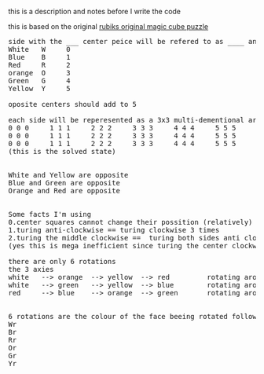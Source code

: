 
this is a description and notes before I write the code

this is based on the original [rubiks original magic cube puzzle](https://www.rubiks.com/about)

<pre>
side with the ___ center peice will be refered to as ____ and sides will be refered to as ____
White   W     0
Blue    B     1
Red     R     2
orange  O     3
Green   G     4
Yellow  Y     5 

oposite centers should add to 5

each side will be reperesented as a 3x3 multi-dementional array eg
0 0 0     1 1 1     2 2 2     3 3 3     4 4 4     5 5 5
0 0 0     1 1 1     2 2 2     3 3 3     4 4 4     5 5 5
0 0 0     1 1 1     2 2 2     3 3 3     4 4 4     5 5 5
(this is the solved state)


White and Yellow are opposite
Blue and Green are opposite
Orange and Red are opposite


Some facts I'm using
0.center squares cannot change their possition (relatively) 
1.turing anti-clockwise == turing clockwise 3 times 
2.turing the middle clockwise ==  turing both sides anti clockwise
(yes this is mega inefficient since turing the center clockwise [normally 1{debatly} move] requires 6 moves) 

there are only 6 rotations
the 3 axies
white   --> orange  --> yellow  --> red         rotating aroud green or blue
white   --> green   --> yellow  --> blue        rotating around red or orange
red     --> blue    --> orange  --> green       rotating around yellow or white


6 rotations are the colour of the face beeing rotated followed by "r" for rotaions (all clockwise)
Wr
Br
Rr
Or
Gr
Yr

</pre>

